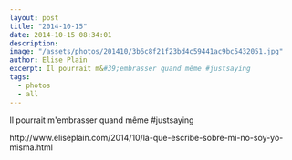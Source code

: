 ```yaml
---
layout: post
title: "2014-10-15"
date: 2014-10-15 08:34:01
description: 
image: "/assets/photos/201410/3b6c8f21f23bd4c59441ac9bc5432051.jpg"
author: Elise Plain
excerpt: Il pourrait m&#39;embrasser quand même #justsaying
tags: 
  - photos
  - all
---
```


Il pourrait m&#39;embrasser quand même #justsaying
<p></p>
<p>http://www.eliseplain.com/2014/10/la-que-escribe-sobre-mi-no-soy-yo-misma.html</p>
